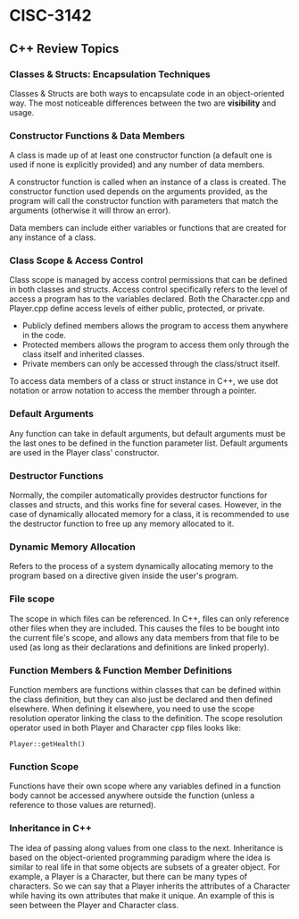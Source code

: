 # CISC-3142

## C++ Review Topics

### Classes & Structs: Encapsulation Techniques
Classes & Structs are both ways to encapsulate code in an object-oriented
way. The most noticeable differences between the two are **visibility**
and usage. 

### Constructor Functions & Data Members
A class is made up of at least one constructor function (a default one
is used if none is explicitly provided) and any number of data members.

A constructor function is called when an instance of a class is created.
The constructor function used depends on the arguments provided, as the 
program will call the constructor function with parameters that match the 
arguments (otherwise it will throw an error). 

Data members can include either variables or functions that are created 
for any instance of a class.

### Class Scope & Access Control
Class scope is managed by access control permissions that can be defined
in both classes and structs. Access control specifically refers to the level of
access a program has to the variables declared. Both the Character.cpp and
Player.cpp define access levels of either public, protected, or private.

- Publicly defined members allows the program to access them anywhere
in the code. 
- Protected members allows the program to access them only 
through the class itself and inherited classes. 
- Private members can only be accessed through the class/struct itself.

To access data members of a class or struct instance in C++, we use dot 
notation or arrow notation to access the member through a pointer.

### Default Arguments
Any function can take in default arguments, but default arguments must
be the last ones to be defined in the function parameter list.
Default arguments are used in the Player class' constructor.

### Destructor Functions
Normally, the compiler automatically provides destructor functions for 
classes and structs, and this works fine for several cases. However, 
in the case of dynamically allocated memory for a class, it is 
recommended to use the destructor function to free up any memory allocated 
to it.

### Dynamic Memory Allocation
Refers to the process of a system dynamically allocating memory to the 
program based on a directive given inside the user's program.

### File scope
The scope in which files can be referenced. In C++, files can only 
reference other files when they are included. This causes the files to
be bought into the current file's scope, and allows any data members from 
that file to be used (as long as their declarations and definitions are
linked properly).

### Function Members & Function Member Definitions
Function members are functions within classes that can be defined within 
the class definition, but they can also just be declared and then defined 
elsewhere. When defining it elsewhere, you need to use the scope resolution 
operator linking the class to the definition. The scope resolution operator used 
in both Player and Character cpp files looks like:

`Player::getHealth()`

### Function Scope
Functions have their own scope where any variables defined in a function 
body cannot be accessed anywhere outside the function (unless a reference to
those values are returned).

### Inheritance in C++
The idea of passing along values from one class to the next. Inheritance 
is based on the object-oriented programming paradigm where the idea is similar 
to real life in that some objects are subsets of a greater object.
For example, a Player is a Character, but there can be many types 
of characters. So we can say that a Player inherits the attributes of a 
Character while having its own attributes that make it unique. An
example of this is seen between the Player and Character class.

